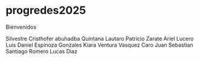 ﻿# progredes2025

 Bienvenidos

 
Silvestre
 Cristhofer abuhadba
 Quintana Lautaro
 Patricio Zarate
 Ariel Lucero
 Luis Daniel Espinoza Gonzales
 Kiara Ventura
Vasquez Caro Juan Sebastian
Santiago Romero
Lucas Diaz
